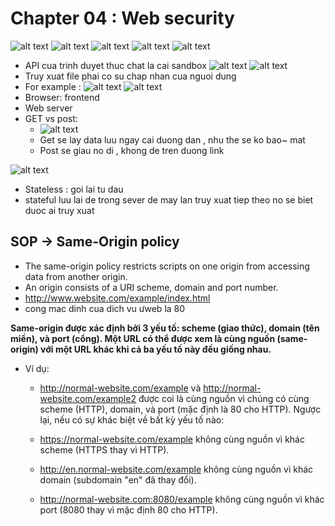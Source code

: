 # Chapter 04 : Web security
![alt text](image-19.png)
![alt text](image-21.png)
![alt text](image-20.png)
![alt text](image-22.png)
![alt text](image-23.png)
- API cua trinh duyet thuc chat la cai sandbox
![alt text](image-24.png)
![alt text](image-25.png)
- Truy xuat file phai co su chap nhan cua nguoi dung 
- For example : 
  ![alt text](image-26.png)
![alt text](image-27.png)
- Browser: frontend 
- Web server
- GET vs post:
  - ![alt text](image-28.png)
  - Get se lay data luu ngay cai duong dan , nhu the se ko bao~ mat 
  - Post se giau no di , khong de tren duong link
  
![alt text](image-29.png)
- Stateless : goi lai tu dau 
- stateful luu lai de trong sever de may lan truy xuat tiep theo no se biet duoc ai truy xuat 
## SOP -> Same-Origin policy 
- The same-origin policy restricts scripts on one
origin from accessing data from another origin.
- An origin consists of a URI scheme, domain and
port number.
- http://www.website.com/example/index.html
- cong mac dinh cua dich vu ưweb la 80 

**Same-origin được xác định bởi 3 yếu tố: scheme (giao thức), domain (tên miền), và port (cổng). Một URL có thể được xem là cùng nguồn (same-origin) với một URL khác khi cả ba yếu tố này đều giống nhau.**

- Ví dụ:
    - http://normal-website.com/example và http://normal-website.com/example2 được coi là cùng nguồn vì chúng có cùng scheme (HTTP), domain, và port (mặc định là 80 cho HTTP).
Ngược lại, nếu có sự khác biệt về bất kỳ yếu tố nào:

  - https://normal-website.com/example không cùng nguồn vì khác scheme (HTTPS thay vì HTTP).
  -   http://en.normal-website.com/example không cùng nguồn vì khác domain (subdomain "en" đã thay đổi).
  - http://normal-website.com:8080/example không cùng nguồn vì khác port (8080 thay vì mặc định 80 cho HTTP).